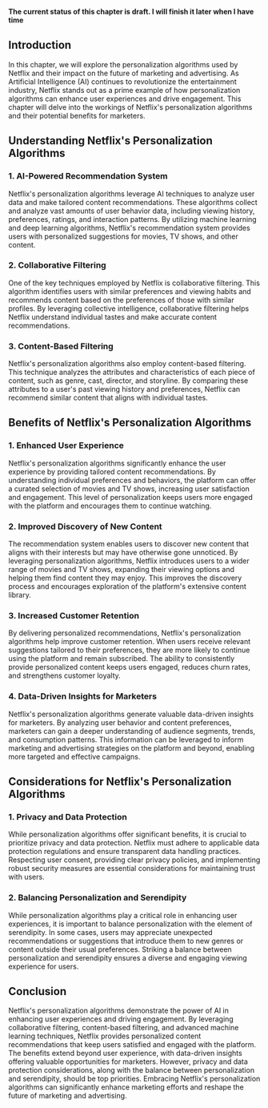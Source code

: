 **The current status of this chapter is draft. I will finish it later when I have time**

Introduction
------------

In this chapter, we will explore the personalization algorithms used by Netflix and their impact on the future of marketing and advertising. As Artificial Intelligence (AI) continues to revolutionize the entertainment industry, Netflix stands out as a prime example of how personalization algorithms can enhance user experiences and drive engagement. This chapter will delve into the workings of Netflix's personalization algorithms and their potential benefits for marketers.

Understanding Netflix's Personalization Algorithms
--------------------------------------------------

### 1. AI-Powered Recommendation System

Netflix's personalization algorithms leverage AI techniques to analyze user data and make tailored content recommendations. These algorithms collect and analyze vast amounts of user behavior data, including viewing history, preferences, ratings, and interaction patterns. By utilizing machine learning and deep learning algorithms, Netflix's recommendation system provides users with personalized suggestions for movies, TV shows, and other content.

### 2. Collaborative Filtering

One of the key techniques employed by Netflix is collaborative filtering. This algorithm identifies users with similar preferences and viewing habits and recommends content based on the preferences of those with similar profiles. By leveraging collective intelligence, collaborative filtering helps Netflix understand individual tastes and make accurate content recommendations.

### 3. Content-Based Filtering

Netflix's personalization algorithms also employ content-based filtering. This technique analyzes the attributes and characteristics of each piece of content, such as genre, cast, director, and storyline. By comparing these attributes to a user's past viewing history and preferences, Netflix can recommend similar content that aligns with individual tastes.

Benefits of Netflix's Personalization Algorithms
------------------------------------------------

### 1. Enhanced User Experience

Netflix's personalization algorithms significantly enhance the user experience by providing tailored content recommendations. By understanding individual preferences and behaviors, the platform can offer a curated selection of movies and TV shows, increasing user satisfaction and engagement. This level of personalization keeps users more engaged with the platform and encourages them to continue watching.

### 2. Improved Discovery of New Content

The recommendation system enables users to discover new content that aligns with their interests but may have otherwise gone unnoticed. By leveraging personalization algorithms, Netflix introduces users to a wider range of movies and TV shows, expanding their viewing options and helping them find content they may enjoy. This improves the discovery process and encourages exploration of the platform's extensive content library.

### 3. Increased Customer Retention

By delivering personalized recommendations, Netflix's personalization algorithms help improve customer retention. When users receive relevant suggestions tailored to their preferences, they are more likely to continue using the platform and remain subscribed. The ability to consistently provide personalized content keeps users engaged, reduces churn rates, and strengthens customer loyalty.

### 4. Data-Driven Insights for Marketers

Netflix's personalization algorithms generate valuable data-driven insights for marketers. By analyzing user behavior and content preferences, marketers can gain a deeper understanding of audience segments, trends, and consumption patterns. This information can be leveraged to inform marketing and advertising strategies on the platform and beyond, enabling more targeted and effective campaigns.

Considerations for Netflix's Personalization Algorithms
-------------------------------------------------------

### 1. Privacy and Data Protection

While personalization algorithms offer significant benefits, it is crucial to prioritize privacy and data protection. Netflix must adhere to applicable data protection regulations and ensure transparent data handling practices. Respecting user consent, providing clear privacy policies, and implementing robust security measures are essential considerations for maintaining trust with users.

### 2. Balancing Personalization and Serendipity

While personalization algorithms play a critical role in enhancing user experiences, it is important to balance personalization with the element of serendipity. In some cases, users may appreciate unexpected recommendations or suggestions that introduce them to new genres or content outside their usual preferences. Striking a balance between personalization and serendipity ensures a diverse and engaging viewing experience for users.

Conclusion
----------

Netflix's personalization algorithms demonstrate the power of AI in enhancing user experiences and driving engagement. By leveraging collaborative filtering, content-based filtering, and advanced machine learning techniques, Netflix provides personalized content recommendations that keep users satisfied and engaged with the platform. The benefits extend beyond user experience, with data-driven insights offering valuable opportunities for marketers. However, privacy and data protection considerations, along with the balance between personalization and serendipity, should be top priorities. Embracing Netflix's personalization algorithms can significantly enhance marketing efforts and reshape the future of marketing and advertising.
